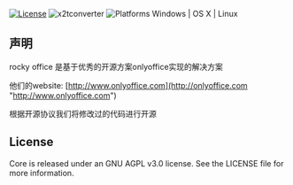 
[![License](https://img.shields.io/badge/License-GNU%20AGPL%20V3-green.svg?style=flat)](https://www.gnu.org/licenses/agpl-3.0.en.html)     ![x2tconverter](https://img.shields.io/badge/x2tconverter-v2.0.2.376-blue.svg?style=flat) ![Platforms Windows | OS X | Linux](https://img.shields.io/badge/Platforms-Windows%20%7C%20OS%20X%20%7C%20Linux%20-lightgray.svg?style=flat)

## 声明
rocky office 是基于优秀的开源方案onlyoffice实现的解决方案

他们的website: [http://www.onlyoffice.com](http://onlyoffice.com "http://www.onlyoffice.com")

根据开源协议我们将修改过的代码进行开源


## License

Core is released under an GNU AGPL v3.0 license. See the LICENSE file for more information.
